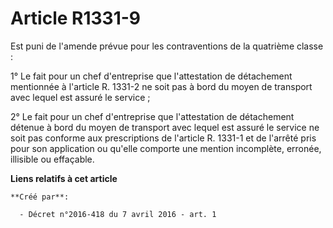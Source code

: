 # Article R1331-9

Est puni de l'amende prévue pour les contraventions de la quatrième classe :

1° Le fait pour un chef d'entreprise que l'attestation de détachement mentionnée à l'article R. 1331-2 ne soit pas à bord du
moyen de transport avec lequel est assuré le service ;

2° Le fait pour un chef d'entreprise que l'attestation de détachement détenue à bord du moyen de transport avec lequel est
assuré le service ne soit pas conforme aux prescriptions de l'article R. 1331-1 et de l'arrêté pris pour son application ou
qu'elle comporte une mention incomplète, erronée, illisible ou effaçable.

**Liens relatifs à cet article**

	**Créé par**:

	  - Décret n°2016-418 du 7 avril 2016 - art. 1
